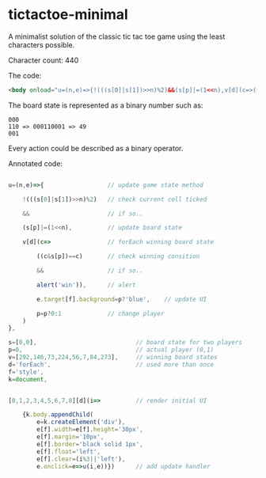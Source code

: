 # tictactoe-minimal
A minimalist solution of the classic tic tac toe game using the least characters possible.

Character count: 440

The code:
```html
<body onload="u=(n,e)=>{!(((s[0]|s[1])>>n)%2)&&(s[p]|=(1<<n),v[d](c=>((c&s[p])==c)&&alert('win')),e.target[f].background=p?'blue':'red',p=p?0:1)},s=[0,0],p=0,v=[292,146,73,224,56,7,84,273],d='forEach',f='style',k=document,[0,1,2,3,4,5,6,7,8][d](i=>{k.body.appendChild(e=k.createElement('div'),e[f].width=e[f].height='30px',e[f].margin='10px',e[f].border='black solid 1px',e[f].float='left',e[f].clear=(i%3||'left'),e.onclick=e=>u(i,e))})"/>
```

The board state is represented as a binary number such as:

```
000
110 => 000110001 => 49
001
```

Every action could be described as a binary operator.

Annotated code:
```javascript

u=(n,e)=>{					// update game state method

	!(((s[0]|s[1])>>n)%2)	// check current cell ticked

	&&						// if so..

	(s[p]|=(1<<n),			// update board state

	v[d](c=>				// forEach winning board state

		((c&s[p])==c)		// check winning consition

		&&					// if so..

		alert('win')),		// alert

		e.target[f].background=p?'blue',	// update UI

		p=p?0:1				// change player
	)
},

s=[0,0],							// board state for two players
p=0,								// actual player (0,1)
v=[292,146,73,224,56,7,84,273],		// winning board states
d='forEach',						// used more than once
f='style',
k=document,


[0,1,2,3,4,5,6,7,8][d](i=>			// render initial UI

	{k.body.appendChild(
		e=k.createElement('div'),
		e[f].width=e[f].height='30px',
		e[f].margin='10px',
		e[f].border='black solid 1px',
		e[f].float='left',
		e[f].clear=(i%3||'left'),
		e.onclick=e=>u(i,e))})		// add update handler

```
